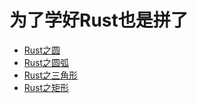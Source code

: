 # 为了学好Rust也是拼了


- [Rust之圆](./circle.md)
- [Rust之圆弧](./arc.md)
- [Rust之三角形](./triangle.md)
- [Rust之矩形](./rectangle.md)